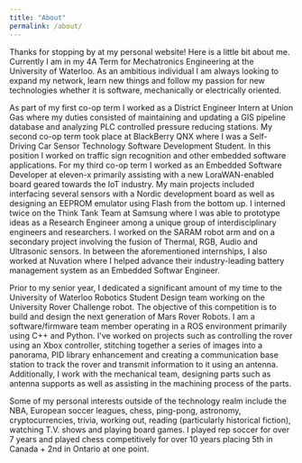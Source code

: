 ```yaml
---
title: "About"
permalink: /about/
---
```


Thanks for stopping by at my personal website! Here is a little bit about me. Currently I am in my 4A Term for Mechatronics Engineering at the University of Waterloo. As an ambitious individual I am always looking to expand my network, learn new things and follow my passion for new technologies whether it is software, mechanically or electrically oriented. 

As part of my first co-op term I worked as a District Engineer Intern at Union Gas where my duties consisted of maintaining and updating a GIS pipeline database and analyzing PLC controlled pressure reducing stations. My second co-op term took place at BlackBerry QNX where I was a Self-Driving Car Sensor Technology Software Development Student. In this position I worked on traffic sign recognition and other embedded software applications. For my third co-op term I worked as an Embedded Software Developer at eleven-x primarily assisting with a new LoraWAN-enabled board geared towards the IoT industry. My main projects included interfacing several sensors with a Nordic development board as well as designing an EEPROM emulator using Flash from the bottom up. I interned twice on the Think Tank Team at Samsung where I was able to prototype ideas as a Research Engineer among a unique group of interdisciplinary engineers and researchers. I worked on the SARAM robot arm and on a secondary project involving the fusion of Thermal, RGB, Audio and Ultrasonic sensors. In between the aforementioned internships, I also worked at Nuvation where I helped advance their industry-leading battery management system as an Embedded Softwar Engineer.

Prior to my senior year, I dedicated a significant amount of my time to the University of Waterloo Robotics Student Design team working on the University Rover Challenge robot. The objective of this competition is to build and design the next generation of Mars Rover Robots. I am a software/firmware team member operating in a ROS environment primarily using C++ and Python. I've worked on projects such as controlling the rover using an Xbox controller, stitching together a series of images into a panorama, PID library enhancement and creating a communication base station to track the rover and transmit information to it using an antenna. Additionally, I work with the mechanical team, designing parts such as antenna supports as well as assisting in the machining process of the parts. 

Some of my personal interests outside of the technology realm include the NBA, European soccer leagues, chess, ping-pong, astronomy, cryptocurrencies, trivia, working out, reading (particularly historical fiction), watching T.V. shows and playing board games. I played rep soccer for over 7 years and played chess competitively for over 10 years placing 5th in Canada + 2nd in Ontario at one point.  
